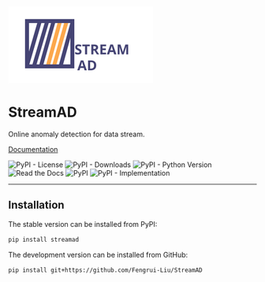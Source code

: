 ![StreamAD Logo](docs/source/images/logo_htmlwithname.svg)


# **StreamAD**


Online anomaly detection for data stream.

[Documentation](https://streamad.readthedocs.io/en/latest/)


<!--- BADGES: START --->

![PyPI - License](https://img.shields.io/pypi/l/streamad?style=flat)
![PyPI - Downloads](https://img.shields.io/pypi/dm/StreamAD?style=flat)
![PyPI - Python Version](https://img.shields.io/pypi/pyversions/StreamAD?style=flat)
![Read the Docs](https://img.shields.io/readthedocs/streamad?style=flat)
![PyPI](https://img.shields.io/pypi/v/streamad)
![PyPI - Implementation](https://img.shields.io/pypi/implementation/streamad)


---



## Installation

The stable version can be installed from PyPI:

```bash
pip install streamad
```

The development version can be installed from GitHub:

```bash
pip install git+https://github.com/Fengrui-Liu/StreamAD
```
